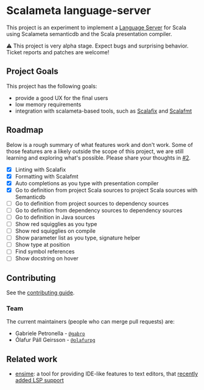 # Scalameta language-server

This project is an experiment to implement a [Language Server](https://github.com/Microsoft/language-server-protocol)
for Scala using Scalameta semanticdb and the Scala presentation compiler.


:warning: This project is very alpha stage.
Expect bugs and surprising behavior.
Ticket reports and patches are welcome!

## Project Goals

This project has the following goals:

- provide a good UX for the final users
- low memory requirements
- integration with scalameta-based tools, such as [Scalafix](https://github.com/scalacenter/scalafix) and [Scalafmt](https://github.com/scalameta/scalafmt)

## Roadmap

Below is a rough summary of what features work and don't work.
Some of those features are a likely outside the scope of this project, we are still learning and exploring what's possible.
Please share your thoughts in
[#2](https://github.com/scalameta/language-server/issues/2).

- [x] Linting with Scalafix
- [x] Formatting with Scalafmt
- [x] Auto completions as you type with presentation compiler
- [x] Go to definition from project Scala sources to project Scala sources with Semanticdb
- [ ] Go to definition from project sources to dependency sources
- [ ] Go to definition from dependency sources to dependency sources
- [ ] Go to definition in Java sources
- [ ] Show red squigglies as you type
- [ ] Show red squigglies on compile
- [ ] Show parameter list as you type, signature helper
- [ ] Show type at position
- [ ] Find symbol references
- [ ] Show docstring on hover

## Contributing

See the [contributing guide](CONTRIBUTING.md).

### Team
The current maintainers (people who can merge pull requests) are:

* Gabriele Petronella - [`@gabro`](https://github.com/gabro)
* Ólafur Páll Geirsson - [`@olafurpg`](https://github.com/olafurpg)

## Related work

- [ensime](ensime.org): a tool for providing IDE-like features to text editors, that [recently added LSP support](https://github.com/ensime/ensime-server/pull/1888)
